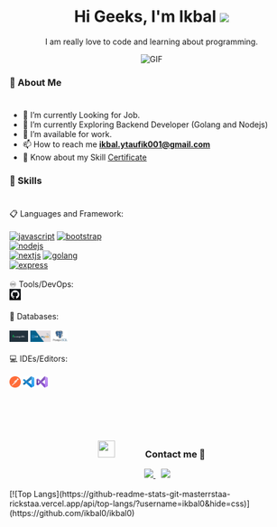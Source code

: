 <h1 align="center">Hi Geeks, I'm Ikbal <img src="https://media.giphy.com/media/hvRJCLFzcasrR4ia7z/giphy.gif" width="35"></h1>

<p align="center">I am really love to code and learning about programming.</p>

<div align="center">
  <img  top="500" height="300" width="400" alt="GIF" src="https://media.tenor.com/ojvGzDGhAtAAAAAd/enjoying-music-music.gif">
</div>

### :boy: About Me
#

- 🏢 I’m currently Looking for Job.
- 🌱 I’m currently Exploring Backend Developer (Golang and Nodejs)
- 🤝 I’m available for work.
- 📫 How to reach me **ikbal.ytaufik001@gmail.com**
- 📄 Know about my Skill <a href="https://github.com/ikbal0/ikbal0/blob/test/Sertifikat_Ikbal%20yaduar%20taupik_Scalable%20Web%20Service%20with%20Golang.pdf" target="blank">
  Certificate</a>

### :open_book: Skills 
#
<div/>
📋 Languages and Framework:
<br/>
<br/>
<!-- js -->
<a margin="20" href="https://github.com/ikbal0/kelas-online.git" target="_blank"><img margin="20px" height="30" src="https://cdn.jsdelivr.net/gh/devicons/devicon/icons/javascript/javascript-plain.svg" alt="javascript"></a>
<!-- bootstrap -->
<a margin="20" href="https://github.com/ikbal0/kelas-online.git" target="_blank"><img margin="20px" height="30" src="https://cdn.jsdelivr.net/gh/devicons/devicon/icons/bootstrap/bootstrap-original-wordmark.svg" alt="bootstrap"></a>

<br/>
<!-- nodejs -->
<a margin="20" href="https://github.com/ikbal0/server-test-backend.git" target="_blank"><img margin="20px" height="70" src="https://cdn.jsdelivr.net/gh/devicons/devicon/icons/nodejs/nodejs-plain-wordmark.svg" alt="nodejs"></a>

<br/>
<!-- nestjs -->
<a margin="20" href="https://github.com/ikbal0/kelas-online.git" target="_blank"><img margin="20px" height="30" src="https://cdn.jsdelivr.net/gh/devicons/devicon/icons/nextjs/nextjs-original.svg" alt="nextjs"></a>
<!-- golang -->
<a margin="20" href="https://github.com/ikbal0/insta-clone-myGram-.git" target="_blank"><img margin="20px" height="30" src="https://cdn.jsdelivr.net/gh/devicons/devicon/icons/go/go-original.svg" alt="golang"></a>

<br/>
<!-- express -->
<a margin="20" href="https://github.com/ikbal0/server-test-backend.git" target="_blank"><img margin="20px" height="30" src="https://cdn.jsdelivr.net/gh/devicons/devicon/icons/express/express-original.svg" alt="express"></a>

<br/>
<br/>

<div/>
♾️ Tools/DevOps:
<br/>
<!-- Github -->
<a margin="20" href="https://github.com/" target="_blank"><img margin="20px" height="20" src="https://github.com/brightkut/brightkut/blob/main/github.png" alt="github"></a>
<br/>
<br/>
<div/>
💾 Databases:
<br/>
<br/>
<!-- MongoDB -->
<a margin="20" href=https://github.com/ikbal0/kelas-online.git" target="_blank"><img margin="20px" height="20" src="https://github.com/brightkut/brightkut/blob/main/mongo.png" alt="mongo"></a>
<!-- Mysql -->
<a margin="20" href="https://github.com/ikbal0/server-test-backend.git" target="_blank"><img margin="20px" height="20" src="https://github.com/brightkut/brightkut/blob/main/mysql.jpeg" alt="mysql"></a>
<!-- Postgres -->
<a margin="20" href="https://github.com/ikbal0/insta-clone-myGram-.git" target="_blank"><img margin="20px" height="20" src="https://github.com/brightkut/brightkut/blob/main/postgres.jpeg" alt="postgres"></a>
<br/>
<div/>
<br/>
💻 IDEs/Editors:
<br/>
<br/>
<!-- Postman -->
<a margin="20" href="https://www.postman.com/downloads/" target="_blank"><img margin="20px" height="20" src="https://github.com/brightkut/brightkut/blob/main/post.png" alt="postman"></a>
<!-- Vscode -->
<a margin="20" href="https://code.visualstudio.com/" target="_blank"><img margin="20px" height="20" src="https://github.com/brightkut/brightkut/blob/main/vsc.png" alt="vscode"></a>
<!-- Visual studio -->
<a margin="20" href="https://visualstudio.microsoft.com/" target="_blank"><img margin="20px" height="20" src="https://github.com/brightkut/brightkut/blob/main/vs.png" alt="visuals"></a>
<br/>

<br/>
<br/>
<br/>
<br/>

###

<h3 align="center" > 
    <img src="https://media.giphy.com/media/iY8CRBdQXODJSCERIr/giphy.gif" width="30" height="30" style="margin-right: 50px;">
    Contact  me 🤝 
</h3>

<div align="center"  class="icons-social" style="margin-left: 10px;">
    <a style="margin-left: 10px;"  target="_blank" href="https://www.linkedin.com/in/ikbal-yaduar-taupik-9844b91a5/">
        <img src="https://img.icons8.com/doodle/40/000000/linkedin--v2.png">
    </a>
    <a style="margin-left: 10px;" target="_blank" href="https://github.com/ikbal0">
        <img src="https://img.icons8.com/doodle/40/000000/github--v1.png">
    </a>
</div>

<br/>
[![Top Langs](https://github-readme-stats-git-masterrstaa-rickstaa.vercel.app/api/top-langs/?username=ikbal0&hide=css)](https://github.com/ikbal0/ikbal0)
